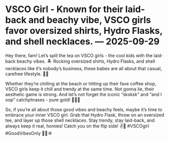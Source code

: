 # VSCO Girl - Known for their laid-back and beachy vibe, VSCO girls favor oversized shirts, Hydro Flasks, and shell necklaces. — 2025-09-29

Hey there, fam! Let’s spill the tea on VSCO girls - the cool kids with the laid-back beachy vibes. 🏝️ Rocking oversized shirts, Hydro Flasks, and shell necklaces like it’s nobody’s business, these babes are all about that casual, carefree lifestyle. 🐚💧

Whether they’re chilling at the beach or hitting up their fave coffee shop, VSCO girls keep it chill and trendy at the same time. Not gonna lie, their aesthetic game is strong. And let’s not forget the iconic “sksksk” and “and I oop” catchphrases - pure gold! 💁🏼‍♀️

So, if you’re all about those good vibes and beachy feels, maybe it’s time to embrace your inner VSCO girl. Grab that Hydro Flask, throw on an oversized tee, and layer up those shell necklaces. Stay trendy, stay laid-back, and always keep it real, homies! Catch you on the flip side! ✌️🌊 #VSCOgirl #GoodVibesOnly 🌺🌴☀️